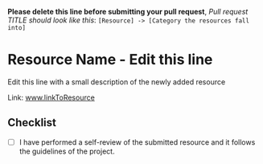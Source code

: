 **Please delete this line before submitting your pull request**, _Pull request TITLE should look like this_: `[Resource] -> [Category the resources fall into]`

# Resource Name - Edit this line

Edit this line with a small description of the newly added resource

Link: www.linkToResource

## Checklist

- [ ] I have performed a self-review of the submitted resource and it follows the guidelines of the project.
